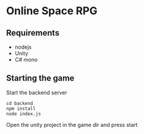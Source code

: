# Online Space RPG

## Requirements

- nodejs
- Unity
- C# mono

## Starting the game

Start the backend server

```
cd backend
npm install
node index.js
```

Open the unity project in the game dir and press start
